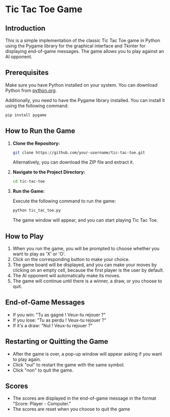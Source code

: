 # Tic Tac Toe Game

## Introduction
This is a simple implementation of the classic Tic Tac Toe game in Python using the Pygame library for the graphical interface and Tkinter for displaying end-of-game messages. The game allows you to play against an AI opponent.

## Prerequisites
Make sure you have Python installed on your system. You can download Python from [python.org](https://www.python.org/downloads/).

Additionally, you need to have the Pygame library installed. You can install it using the following command:

```bash
pip install pygame
```

## How to Run the Game

1. **Clone the Repository:**

   ```bash
   git clone https://github.com/your-username/tic-tac-toe.git
   ```

   Alternatively, you can download the ZIP file and extract it.

2. **Navigate to the Project Directory:**

   ```bash
   cd tic-tac-toe
   ```

3. **Run the Game:**

   Execute the following command to run the game:

   ```bash
   python tic_tac_toe.py
   ```

   The game window will appear, and you can start playing Tic Tac Toe.

## How to Play

1. When you run the game, you will be prompted to choose whether you want to play as 'X' or 'O'.
2. Click on the corresponding button to make your choice.
3. The game board will be displayed, and you can make your moves by clicking on an empty cell, because the first player is the user by default.
4. The AI opponent will automatically make its moves.
5. The game will continue until there is a winner, a draw, or you choose to quit.

## End-of-Game Messages

- If you win: "Tu as gagné ! Veux-tu rejouer ?"
- If you lose: "Tu as perdu ! Veux-tu rejouer ?"
- If it's a draw: "Nul ! Veux-tu rejouer ?"

## Restarting or Quitting the Game

- After the game is over, a pop-up window will appear asking if you want to play again.
- Click "oui" to restart the game with the same symbol.
- Click "non" to quit the game.

## Scores

- The scores are displayed in the end-of-game message in the format "Score: Player - Computer."
- The scores are reset when you choose to quit the game
